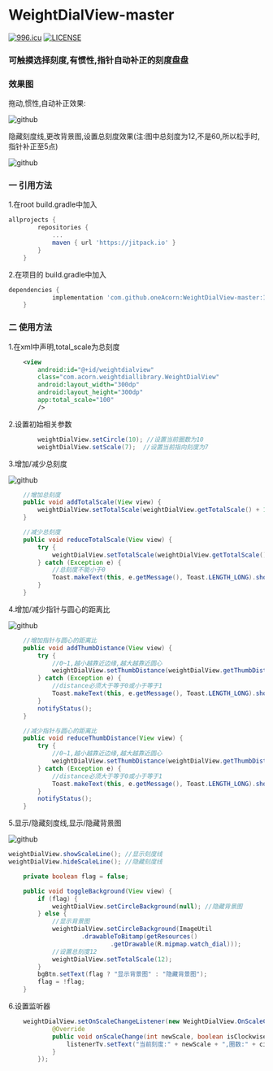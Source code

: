 # WeightDialView-master
<a href="https://996.icu"><img src="https://img.shields.io/badge/link-996.icu-red.svg" alt="996.icu" /></a>
[![LICENSE](https://img.shields.io/badge/license-Anti%20996-blue.svg)](https://github.com/996icu/996.ICU/blob/master/LICENSE)

<h3>可触摸选择刻度,有惯性,指针自动补正的刻度盘盘</h3>

<h3>效果图</h3>

拖动,惯性,自动补正效果:

![github](https://github.com/oneAcorn/WeightDialView-master/blob/master/20190509_214921.gif)

隐藏刻度线,更改背景图,设置总刻度效果(注:图中总刻度为12,不是60,所以松手时,指针补正至5点)

![github](https://github.com/oneAcorn/WeightDialView-master/blob/master/20190509_215053.gif)

<h3>一 引用方法</h3>

1.在root build.gradle中加入

```gradle
allprojects {
		repositories {
			...
			maven { url 'https://jitpack.io' }
		}
	}
```

2.在项目的 build.gradle中加入

```gradle
dependencies {
	        implementation 'com.github.oneAcorn:WeightDialView-master:1.0.2'
	}
```

<h3>二 使用方法</h3>

1.在xml中声明,total_scale为总刻度

```xml
    <view
        android:id="@+id/weightdialview"
        class="com.acorn.weightdiallibrary.WeightDialView"
        android:layout_width="300dp"
        android:layout_height="300dp"
        app:total_scale="100"
        />
```

2.设置初始相关参数

```java
        weightDialView.setCircle(10); //设置当前圈数为10
        weightDialView.setScale(7);  //设置当前指向刻度为7
```



3.增加/减少总刻度

![github](https://github.com/oneAcorn/WeightDialView-master/blob/master/20190427_111527.gif)

```java
    //增加总刻度
    public void addTotalScale(View view) {
        weightDialView.setTotalScale(weightDialView.getTotalScale() + 10);
    }

    //减少总刻度
    public void reduceTotalScale(View view) {
        try {
            weightDialView.setTotalScale(weightDialView.getTotalScale() - 10);
        } catch (Exception e) {
            //总刻度不能小于0
            Toast.makeText(this, e.getMessage(), Toast.LENGTH_LONG).show();
        }
    }
```

4.增加/减少指针与圆心的距离比

![github](https://github.com/oneAcorn/WeightDialView-master/blob/master/20190427_111600.gif)

```java
    //增加指针与圆心的距离比
    public void addThumbDistance(View view) {
        try {
            //0~1,越小越靠近边缘,越大越靠近圆心
            weightDialView.setThumbDistance(weightDialView.getThumbDistance() - 0.05f);
        } catch (Exception e) {
            //distance必须大于等于0或小于等于1
            Toast.makeText(this, e.getMessage(), Toast.LENGTH_LONG).show();
        }
        notifyStatus();
    }

    //减少指针与圆心的距离比
    public void reduceThumbDistance(View view) {
        try {
            //0~1,越小越靠近边缘,越大越靠近圆心
            weightDialView.setThumbDistance(weightDialView.getThumbDistance() + 0.05f);
        } catch (Exception e) {
            //distance必须大于等于0或小于等于1
            Toast.makeText(this, e.getMessage(), Toast.LENGTH_LONG).show();
        }
        notifyStatus();
    }
```
   
5.显示/隐藏刻度线,显示/隐藏背景图

![github](https://github.com/oneAcorn/WeightDialView-master/blob/master/20190509_215053.gif)

```java
weightDialView.showScaleLine(); //显示刻度线
weightDialView.hideScaleLine(); //隐藏刻度线
```

```java
    private boolean flag = false;

    public void toggleBackground(View view) {
        if (flag) {
            weightDialView.setCircleBackground(null); //隐藏背景图
        } else {
            //显示背景图
            weightDialView.setCircleBackground(ImageUtil
                    .drawableToBitamp(getResources()
                            .getDrawable(R.mipmap.watch_dial)));
            //设置总刻度12
            weightDialView.setTotalScale(12);
        }
        bgBtn.setText(flag ? "显示背景图" : "隐藏背景图");
        flag = !flag;
    }
```

6.设置监听器

```java
    weightDialView.setOnScaleChangeListener(new WeightDialView.OnScaleChangeListener() {
            @Override
            public void onScaleChange(int newScale, boolean isClockwise, int circles) {
                listenerTv.setText("当前刻度:" + newScale + ",圈数:" + circles + ",顺时针:" + isClockwise);
            }
        });
```
